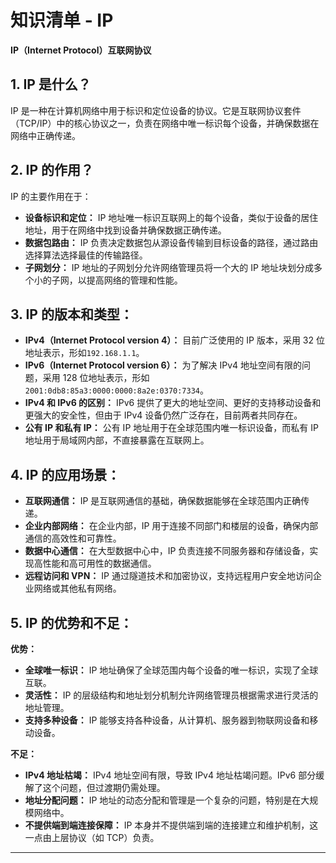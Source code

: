 # 知识清单 - IP

**IP（Internet Protocol）互联网协议**

## 1. IP 是什么？

IP 是一种在计算机网络中用于标识和定位设备的协议。它是互联网协议套件（TCP/IP）中的核心协议之一，负责在网络中唯一标识每个设备，并确保数据在网络中正确传递。

## 2. IP 的作用？

IP 的主要作用在于：

- **设备标识和定位：** IP 地址唯一标识互联网上的每个设备，类似于设备的居住地址，用于在网络中找到设备并确保数据正确传递。
- **数据包路由：** IP 负责决定数据包从源设备传输到目标设备的路径，通过路由选择算法选择最佳的传输路径。
- **子网划分：** IP 地址的子网划分允许网络管理员将一个大的 IP 地址块划分成多个小的子网，以提高网络的管理和性能。

## 3. IP 的版本和类型：

- **IPv4（Internet Protocol version 4）：** 目前广泛使用的 IP 版本，采用 32 位地址表示，形如`192.168.1.1`。
- **IPv6（Internet Protocol version 6）：** 为了解决 IPv4 地址空间有限的问题，采用 128 位地址表示，形如`2001:0db8:85a3:0000:0000:8a2e:0370:7334`。
- **IPv4 和 IPv6 的区别：** IPv6 提供了更大的地址空间、更好的支持移动设备和更强大的安全性，但由于 IPv4 设备仍然广泛存在，目前两者共同存在。
- **公有 IP 和私有 IP：** 公有 IP 地址用于在全球范围内唯一标识设备，而私有 IP 地址用于局域网内部，不直接暴露在互联网上。

## 4. IP 的应用场景：

- **互联网通信：** IP 是互联网通信的基础，确保数据能够在全球范围内正确传递。
- **企业内部网络：** 在企业内部，IP 用于连接不同部门和楼层的设备，确保内部通信的高效性和可靠性。
- **数据中心通信：** 在大型数据中心中，IP 负责连接不同服务器和存储设备，实现高性能和高可用性的数据通信。
- **远程访问和 VPN：** IP 通过隧道技术和加密协议，支持远程用户安全地访问企业网络或其他私有网络。

## 5. IP 的优势和不足：

**优势：**

- **全球唯一标识：** IP 地址确保了全球范围内每个设备的唯一标识，实现了全球互联。
- **灵活性：** IP 的层级结构和地址划分机制允许网络管理员根据需求进行灵活的地址管理。
- **支持多种设备：** IP 能够支持各种设备，从计算机、服务器到物联网设备和移动设备。

**不足：**

- **IPv4 地址枯竭：** IPv4 地址空间有限，导致 IPv4 地址枯竭问题。IPv6 部分缓解了这个问题，但过渡期仍需处理。
- **地址分配问题：** IP 地址的动态分配和管理是一个复杂的问题，特别是在大规模网络中。
- **不提供端到端连接保障：** IP 本身并不提供端到端的连接建立和维护机制，这一点由上层协议（如 TCP）负责。

---

<!-- - [IP](https://mm.edrawsoft.cn/template/268701) -->
